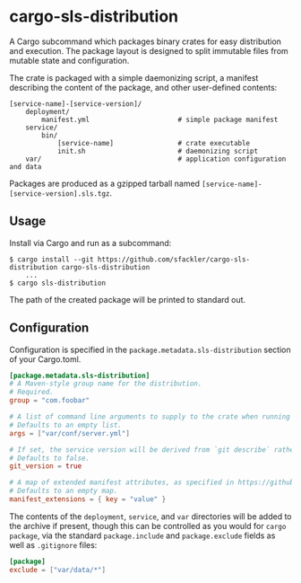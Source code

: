# cargo-sls-distribution

A Cargo subcommand which packages binary crates for easy distribution and execution. The package layout is designed to
split immutable files from mutable state and configuration.

The crate is packaged with a simple daemonizing script, a manifest describing the content of the package, and other
user-defined contents:

```
[service-name]-[service-version]/
    deployment/
        manifest.yml                      # simple package manifest
    service/
        bin/
            [service-name]                # crate executable
            init.sh                       # daemonizing script
    var/                                  # application configuration and data
```

Packages are produced as a gzipped tarball named `[service-name]-[service-version].sls.tgz`.

## Usage

Install via Cargo and run as a subcommand:

```
$ cargo install --git https://github.com/sfackler/cargo-sls-distribution cargo-sls-distribution
    ...
$ cargo sls-distribution
```

The path of the created package will be printed to standard out.

## Configuration

Configuration is specified in the `package.metadata.sls-distribution` section of your Cargo.toml.

```toml
[package.metadata.sls-distribution]
# A Maven-style group name for the distribution.
# Required.
group = "com.foobar"

# A list of command line arguments to supply to the crate when running it.
# Defaults to an empty list.
args = ["var/conf/server.yml"]

# If set, the service version will be derived from `git describe` rather than the Cargo package version.
# Defaults to false.
git_version = true

# A map of extended manifest attributes, as specified in https://github.com/palantir/sls-spec/blob/master/manifest.md
# Defaults to an empty map.
manifest_extensions = { key = "value" }
```

The contents of the `deployment`, `service`, and `var` directories will be added to the archive if present, though this
can be controlled as you would for `cargo package`, via the standard `package.include` and `package.exclude` fields as
well as `.gitignore` files:

```toml
[package]
exclude = ["var/data/*"]
```
